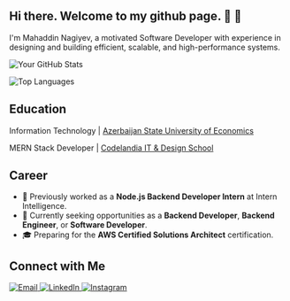 ## Hi there. Welcome to my github page. 👋 👋

I'm Mahaddin Nagiyev, a motivated Software Developer with experience in designing and building efficient, scalable, and high-performance systems.

![Your GitHub Stats](https://github-readme-stats.vercel.app/api?username=nagiyev9&show_icons=true&theme=radical)

![Top Languages](https://github-readme-stats.vercel.app/api/top-langs/?username=nagiyev9&layout=compact&theme=radical)

## Education
Information Technology | [Azerbaijan State University of Economics](https://unec.edu.az/)

MERN Stack Developer | [Codelandia IT & Design School](https://codelandia.edu.az/)


## Career
- 💼 Previously worked as a **Node.js Backend Developer Intern** at Intern Intelligence.
- 💼 Currently seeking opportunities as a **Backend Developer**, **Backend Engineer**, or **Software Developer**.
- 🎓 Preparing for the **AWS Certified Solutions Architect** certification.

## Connect with Me

<a href="mailto:meheddinngyv9@gmail.com" target="#">
  <img src="https://img.shields.io/badge/Email-D14836?style=for-the-badge&logo=gmail&logoColor=white" alt="Email">
</a>
<a href="https://www.linkedin.com/in/nagiyev-mahaddin-3395a72a0/" target="#">
  <img src="https://img.shields.io/badge/LinkedIn-0077B5?style=for-the-badge&logo=linkedin&logoColor=white" alt="LinkedIn">
</a>
<a href="https://www.instagram.com/nagiyev.5/" target="#">
  <img src="https://img.shields.io/badge/Instagram-E4405F?style=for-the-badge&logo=instagram&logoColor=white" alt="Instagram">
</a>



<!--
**nagiyev9/nagiyev9** is a ✨ _special_ ✨ repository because its `README.md` (this file) appears on your GitHub profile.

Here are some ideas to get you started:

- 🔭 I’m currently working on ...
- 🌱 I’m currently learning ...
- 👯 I’m looking to collaborate on ...
- 🤔 I’m looking for help with ...
- 💬 Ask me about ...
- 📫 How to reach me: ...
- 😄 Pronouns: ...
- ⚡ Fun fact: ...
-->

